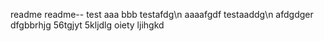 readme
readme--
test
aaa
bbb
testafdg\n
aaaafgdf
testaaddg\n
afdgdger
dfgbbrhjg
56tgjyt
5kljdlg
oiety
ljihgkd
